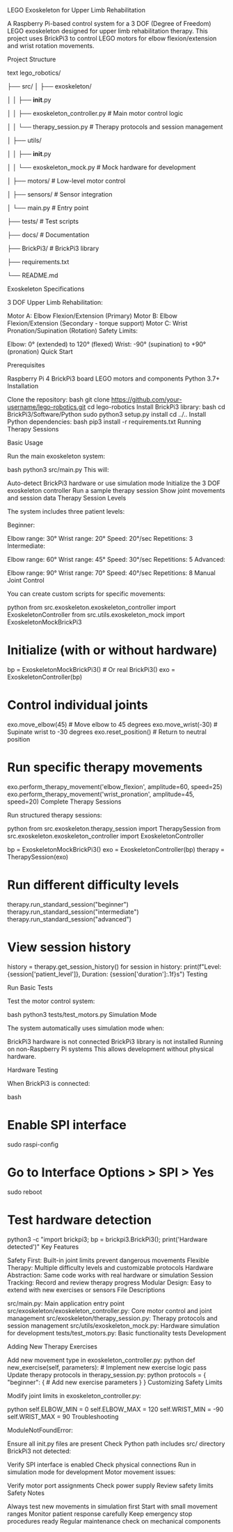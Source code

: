 LEGO Exoskeleton for Upper Limb Rehabilitation

A Raspberry Pi-based control system for a 3 DOF (Degree of Freedom) LEGO exoskeleton designed for upper limb rehabilitation therapy. This project uses BrickPi3 to control LEGO motors for elbow flexion/extension and wrist rotation movements.

Project Structure

text
lego_robotics/

├── src/
│   ├── exoskeleton/

│   │   ├── __init__.py

│   │   ├── exoskeleton_controller.py  # Main motor control logic

│   │   └── therapy_session.py         # Therapy protocols and session management

│   ├── utils/

│   │   ├── __init__.py

│   │   └── exoskeleton_mock.py        # Mock hardware for development

│   ├── motors/                        # Low-level motor control

│   ├── sensors/                       # Sensor integration

│   └── main.py                        # Entry point

├── tests/                             # Test scripts

├── docs/                              # Documentation

├── BrickPi3/                          # BrickPi3 library

├── requirements.txt

└── README.md

Exoskeleton Specifications

3 DOF Upper Limb Rehabilitation:

Motor A: Elbow Flexion/Extension (Primary)
Motor B: Elbow Flexion/Extension (Secondary - torque support)
Motor C: Wrist Pronation/Supination (Rotation)
Safety Limits:

Elbow: 0° (extended) to 120° (flexed)
Wrist: -90° (supination) to +90° (pronation)
Quick Start

Prerequisites

Raspberry Pi 4
BrickPi3 board
LEGO motors and components
Python 3.7+
Installation

Clone the repository:
bash
git clone https://github.com/your-username/lego-robotics.git
cd lego-robotics
Install BrickPi3 library:
bash
cd BrickPi3/Software/Python
sudo python3 setup.py install
cd ../..
Install Python dependencies:
bash
pip3 install -r requirements.txt
Running Therapy Sessions

Basic Usage

Run the main exoskeleton system:

bash
python3 src/main.py
This will:

Auto-detect BrickPi3 hardware or use simulation mode
Initialize the 3 DOF exoskeleton controller
Run a sample therapy session
Show joint movements and session data
Therapy Session Levels

The system includes three patient levels:

Beginner:

Elbow range: 30°
Wrist range: 20°
Speed: 20°/sec
Repetitions: 3
Intermediate:

Elbow range: 60°
Wrist range: 45°
Speed: 30°/sec
Repetitions: 5
Advanced:

Elbow range: 90°
Wrist range: 70°
Speed: 40°/sec
Repetitions: 8
Manual Joint Control

You can create custom scripts for specific movements:

python
from src.exoskeleton.exoskeleton_controller import ExoskeletonController
from src.utils.exoskeleton_mock import ExoskeletonMockBrickPi3

# Initialize (with or without hardware)
bp = ExoskeletonMockBrickPi3()  # Or real BrickPi3()
exo = ExoskeletonController(bp)

# Control individual joints
exo.move_elbow(45)      # Move elbow to 45 degrees
exo.move_wrist(-30)     # Supinate wrist to -30 degrees
exo.reset_position()    # Return to neutral position

# Run specific therapy movements
exo.perform_therapy_movement('elbow_flexion', amplitude=60, speed=25)
exo.perform_therapy_movement('wrist_pronation', amplitude=45, speed=20)
Complete Therapy Sessions

Run structured therapy sessions:

python
from src.exoskeleton.therapy_session import TherapySession
from src.exoskeleton.exoskeleton_controller import ExoskeletonController

bp = ExoskeletonMockBrickPi3()
exo = ExoskeletonController(bp)
therapy = TherapySession(exo)

# Run different difficulty levels
therapy.run_standard_session("beginner")
therapy.run_standard_session("intermediate") 
therapy.run_standard_session("advanced")

# View session history
history = therapy.get_session_history()
for session in history:
    print(f"Level: {session['patient_level']}, Duration: {session['duration']:.1f}s")
Testing

Run Basic Tests

Test the motor control system:

bash
python3 tests/test_motors.py
Simulation Mode

The system automatically uses simulation mode when:

BrickPi3 hardware is not connected
BrickPi3 library is not installed
Running on non-Raspberry Pi systems
This allows development without physical hardware.

Hardware Testing

When BrickPi3 is connected:

bash
# Enable SPI interface
sudo raspi-config
# Go to Interface Options > SPI > Yes
sudo reboot

# Test hardware detection
python3 -c "import brickpi3; bp = brickpi3.BrickPi3(); print('Hardware detected')"
Key Features

Safety First: Built-in joint limits prevent dangerous movements
Flexible Therapy: Multiple difficulty levels and customizable protocols
Hardware Abstraction: Same code works with real hardware or simulation
Session Tracking: Record and review therapy progress
Modular Design: Easy to extend with new exercises or sensors
File Descriptions

src/main.py: Main application entry point
src/exoskeleton/exoskeleton_controller.py: Core motor control and joint management
src/exoskeleton/therapy_session.py: Therapy protocols and session management
src/utils/exoskeleton_mock.py: Hardware simulation for development
tests/test_motors.py: Basic functionality tests
Development

Adding New Therapy Exercises

Add new movement type in exoskeleton_controller.py:
python
def new_exercise(self, parameters):
    # Implement new exercise logic
    pass
Update therapy protocols in therapy_session.py:
python
protocols = {
    "beginner": {
        # Add new exercise parameters
    }
}
Customizing Safety Limits

Modify joint limits in exoskeleton_controller.py:

python
self.ELBOW_MIN = 0
self.ELBOW_MAX = 120
self.WRIST_MIN = -90
self.WRIST_MAX = 90
Troubleshooting

ModuleNotFoundError:

Ensure all init.py files are present
Check Python path includes src/ directory
BrickPi3 not detected:

Verify SPI interface is enabled
Check physical connections
Run in simulation mode for development
Motor movement issues:

Verify motor port assignments
Check power supply
Review safety limits
Safety Notes

Always test new movements in simulation first
Start with small movement ranges
Monitor patient response carefully
Keep emergency stop procedures ready
Regular maintenance check on mechanical components
